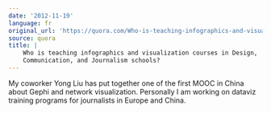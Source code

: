 ```yaml
---
date: '2012-11-19'
language: fr
original_url: 'https://quora.com/Who-is-teaching-infographics-and-visualization-courses-in-Design-Communication-and-Journalism-schools/answer/Clément-Renaud'
source: quora
title: |
    Who is teaching infographics and visualization courses in Design,
    Communication, and Journalism schools?
---
```


My coworker Yong Liu has put together one of the first MOOC in China
about Gephi and network visualization. Personally I am working on
dataviz training programs for journalists in Europe and China.
